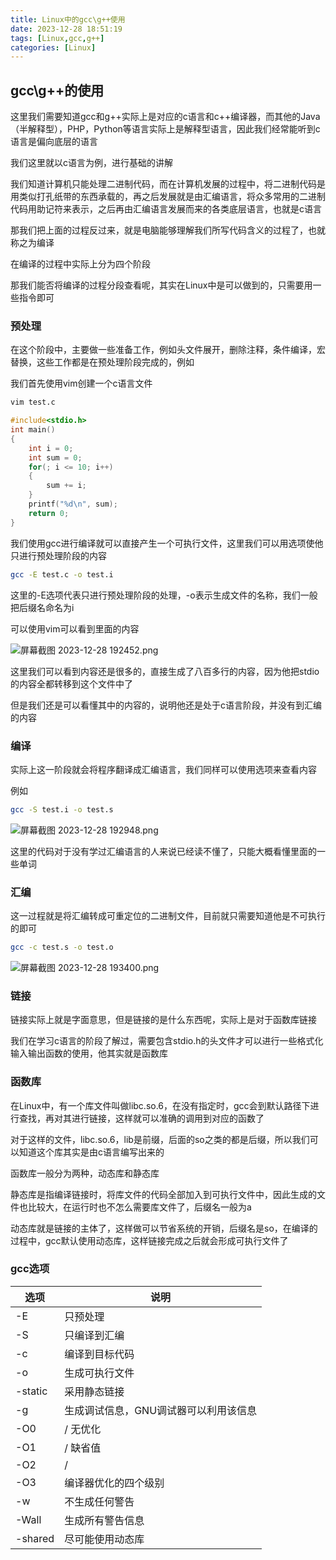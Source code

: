 ```yaml
---
title: Linux中的gcc\g++使用
date: 2023-12-28 18:51:19
tags: [Linux,gcc,g++]
categories: [Linux]
---
```


## gcc\g++的使用

这里我们需要知道gcc和g++实际上是对应的c语言和c++编译器，而其他的Java（半解释型），PHP，Python等语言实际上是解释型语言，因此我们经常能听到c语言是偏向底层的语言

我们这里就以c语言为例，进行基础的讲解

我们知道计算机只能处理二进制代码，而在计算机发展的过程中，将二进制代码是用类似打孔纸带的东西承载的，再之后发展就是由汇编语言，将众多常用的二进制代码用助记符来表示，之后再由汇编语言发展而来的各类底层语言，也就是c语言

那我们把上面的过程反过来，就是电脑能够理解我们所写代码含义的过程了，也就称之为编译

在编译的过程中实际上分为四个阶段

那我们能否将编译的过程分段查看呢，其实在Linux中是可以做到的，只需要用一些指令即可

### 预处理

在这个阶段中，主要做一些准备工作，例如头文件展开，删除注释，条件编译，宏替换，这些工作都是在预处理阶段完成的，例如

我们首先使用vim创建一个c语言文件

```bash
vim test.c
```

```c
#include<stdio.h>
int main()
{
    int i = 0;
    int sum = 0;
    for(; i <= 10; i++)
    {
        sum += i;
    }
    printf("%d\n", sum);
    return 0;
}
```

我们使用gcc进行编译就可以直接产生一个可执行文件，这里我们可以用选项使他只进行预处理阶段的内容

```bash
gcc -E test.c -o test.i
```

这里的-E选项代表只进行预处理阶段的处理，-o表示生成文件的名称，我们一般把后缀名命名为i

可以使用vim可以看到里面的内容

![屏幕截图 2023-12-28 192452.png](https://s2.loli.net/2023/12/28/fMTE3zKuUZ56eVS.png)

这里我们可以看到内容还是很多的，直接生成了八百多行的内容，因为他把stdio的内容全都转移到这个文件中了

但是我们还是可以看懂其中的内容的，说明他还是处于c语言阶段，并没有到汇编的内容

### 编译

实际上这一阶段就会将程序翻译成汇编语言，我们同样可以使用选项来查看内容

例如

```bash
gcc -S test.i -o test.s
```

![屏幕截图 2023-12-28 192948.png](https://s2.loli.net/2023/12/28/L7PSpT4fcBEuIng.png)

这里的代码对于没有学过汇编语言的人来说已经读不懂了，只能大概看懂里面的一些单词

### 汇编

这一过程就是将汇编转成可重定位的二进制文件，目前就只需要知道他是不可执行的即可

```bash
gcc -c test.s -o test.o
```

![屏幕截图 2023-12-28 193400.png](https://s2.loli.net/2023/12/28/lDH9vidbMxN5wjE.png)

### 链接

链接实际上就是字面意思，但是链接的是什么东西呢，实际上是对于函数库链接

我们在学习c语言的阶段了解过，需要包含stdio.h的头文件才可以进行一些格式化输入输出函数的使用，他其实就是函数库

### 函数库

在Linux中，有一个库文件叫做libc.so.6，在没有指定时，gcc会到默认路径下进行查找，再对其进行链接，这样就可以准确的调用到对应的函数了

对于这样的文件，libc.so.6，lib是前缀，后面的so之类的都是后缀，所以我们可以知道这个库其实是由c语言编写出来的

函数库一般分为两种，动态库和静态库

静态库是指编译链接时，将库文件的代码全部加入到可执行文件中，因此生成的文件也比较大，在运行时也不怎么需要库文件了，后缀名一般为a

动态库就是链接的主体了，这样做可以节省系统的开销，后缀名是so，在编译的过程中，gcc默认使用动态库，这样链接完成之后就会形成可执行文件了

### gcc选项

| 选项    | 说明                                  |
| ------- | ------------------------------------- |
| -E      | 只预处理                              |
| -S      | 只编译到汇编                          |
| -c      | 编译到目标代码                        |
| -o      | 生成可执行文件                        |
| -static | 采用静态链接                          |
| -g      | 生成调试信息，GNU调试器可以利用该信息 |
| -O0     | / 无优化                              |
| -O1     | / 缺省值                              |
| -O2     | /                                     |
| -O3     | 编译器优化的四个级别                  |
| -w      | 不生成任何警告                        |
| -Wall   | 生成所有警告信息                      |
| -shared | 尽可能使用动态库                      |

